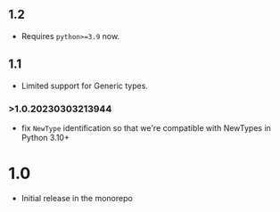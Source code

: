 ## 1.2

- Requires `python>=3.9` now.

## 1.1

- Limited support for Generic types.

### >1.0.20230303213944

- fix `NewType` identification so that we're compatible with NewTypes in Python 3.10+

# 1.0

- Initial release in the monorepo
